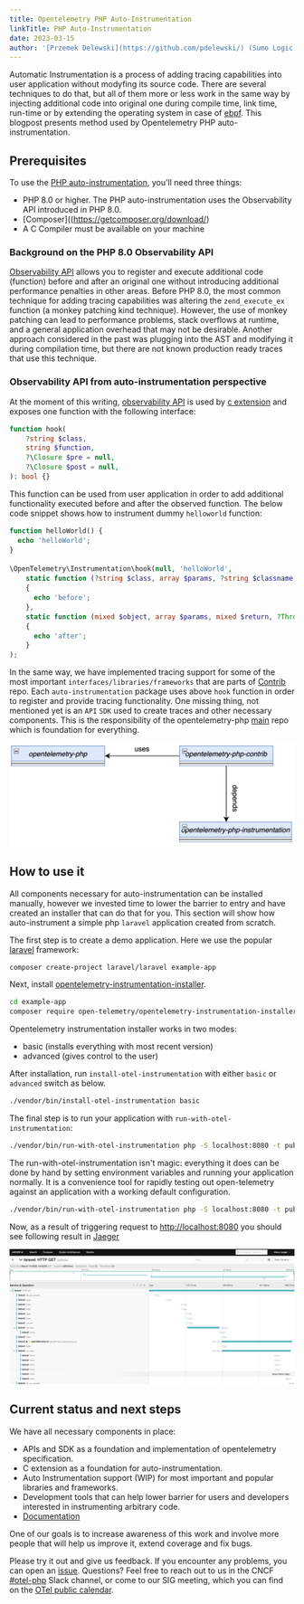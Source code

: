 ```yaml
---
title: Opentelemetry PHP Auto-Instrumentation
linkTitle: PHP Auto-Instrumentation
date: 2023-03-15
author: '[Przemek Delewski](https://github.com/pdelewski/) (Sumo Logic)'
---
```


Automatic Instrumentation is a process of adding tracing capabilities into user
application without modyfing its source code. There are several techniques to do
that, but all of them more or less work in the same way by injecting additional
code into original one during compile time, link time, run-time or by extending
the operating system in case of [ebpf](https://ebpf.io/). This blogpost presents
method used by Opentelemetry PHP auto-instrumentation.

## Prerequisites

To use the
[PHP auto-instrumentation](https://github.com/open-telemetry/opentelemetry-php-instrumentation),
you'll need three things:

- PHP 8.0 or higher. The PHP auto-instrumentation uses the Observability API
  introduced in PHP 8.0.
- [Composer]((https://getcomposer.org/download/)
- A C Compiler must be available on your machine

### Background on the PHP 8.0 Observability API

[Observability API](https://www.datadoghq.com/blog/engineering/php-8-observability-baked-right-in/)
allows you to register and execute additional code (function) before and after
an original one without introducing additional performance penalties in other
areas. Before PHP 8.0, the most common technique for adding tracing capabilities
was altering the `zend_execute_ex` function (a monkey patching kind technique).
However, the use of monkey patching can lead to performance problems, stack
overflows at runtime, and a general application overhead that may not be
desirable. Another approach considered in the past was plugging into the AST and
modifying it during compilation time, but there are not known production ready
traces that use this technique.

### Observability API from auto-instrumentation perspective

At the moment of this writing,
[observability API](https://github.com/php/php-src/blob/PHP-8.0/Zend/zend_observer.h)
is used by
[c extension](https://github.com/open-telemetry/opentelemetry-php-instrumentation)
and exposes one function with the following interface:

```php
function hook(
    ?string $class,
    string $function,
    ?\Closure $pre = null,
    ?\Closure $post = null,
): bool {}
```

This function can be used from user application in order to add additional
functionality executed before and after the observed function. The below code
snippet shows how to instrument dummy `helloworld` function:

```php
function helloWorld() {
  echo 'helloWorld';
}

\OpenTelemetry\Instrumentation\hook(null, 'helloWorld',
    static function (?string $class, array $params, ?string $classname, string $functionname, ?string $filename, ?int $lineno)
    {
      echo 'before';
    },
    static function (mixed $object, array $params, mixed $return, ?Throwable $exception)
    {
      echo 'after';
    }
);
```

In the same way, we have implemented tracing support for some of the most
important `interfaces/libraries/frameworks` that are parts of
[Contrib](https://github.com/open-telemetry/opentelemetry-php-contrib/tree/main/src/Instrumentation)
repo. Each `auto-instrumentation` package uses above `hook` function in order to
register and provide tracing functionality. One missing thing, not mentioned yet
is an `API` `SDK` used to create traces and other necessary components. This is
the responsibility of the opentelemetry-php
[main](https://github.com/open-telemetry/opentelemetry-php) repo which is
foundation for everything.

![php-rel](php-rel.png)

## How to use it

All components necessary for auto-instrumentation can be installed manually,
however we invested time to lower the barrier to entry and have created an
installer that can do that for you. This section will show how auto-instrument a
simple php `laravel` application created from scratch.

The first step is to create a demo application. Here we use the popular
[laravel](https://laravel.com/docs/10.x/installation) framework:

```sh
composer create-project laravel/laravel example-app
```

Next, install
[opentelemetry-instrumentation-installer](https://packagist.org/packages/open-telemetry/opentelemetry-instrumentation-installer).

```sh
cd example-app
composer require open-telemetry/opentelemetry-instrumentation-installer
```

Opentelemetry instrumentation installer works in two modes:

- basic (installs everything with most recent version)
- advanced (gives control to the user)

After installation, run `install-otel-instrumentation` with either `basic` or
`advanced` switch as below.

```sh
./vendor/bin/install-otel-instrumentation basic
```

The final step is to run your application with `run-with-otel-instrumentation`:

```sh
./vendor/bin/run-with-otel-instrumentation php -S localhost:8080 -t public public/index.php
```

The run-with-otel-instrumentation isn't magic: everything it does can be done by
hand by setting environment variables and running your application normally. It
is a convenience tool for rapidly testing out open-telemetry against an
application with a working default configuration.

```sh
./vendor/bin/run-with-otel-instrumentation php -S localhost:8080 -t public public/index.php
```

Now, as a result of triggering request to <http://localhost:8080> you should see
following result in
[Jaeger](https://www.jaegertracing.io/docs/1.42/getting-started/)

![laravel-auto](laravel-auto.png)

## Current status and next steps

We have all necessary components in place:

- APIs and SDK as a foundation and implementation of opentelemetry
  specification.
- C extension as a foundation for auto-instrumentation.
- Auto Instrumentation support (WIP) for most important and popular libraries
  and frameworks.
- Development tools that can help lower barrier for users and developers
  interested in instrumenting arbitrary code.
- [Documentation](https://opentelemetry.io/docs/instrumentation/php/automatic/)

One of our goals is to increase awareness of this work and involve more people
that will help us improve it, extend coverage and fix bugs.

Please try it out and give us feedback. If you encounter any problems, you can
open an
[issue](https://github.com/open-telemetry/opentelemetry-php/issues/new/choose).
Questions? Feel free to reach out to us in the CNCF
[#otel-php](https://cloud-native.slack.com/archives/C01NFPCV44V) Slack channel,
or come to our SIG meeting, which you can find on the
[OTel public calendar](https://calendar.google.com/calendar/embed?src=google.com_b79e3e90j7bbsa2n2p5an5lf60%40group.calendar.google.com).
